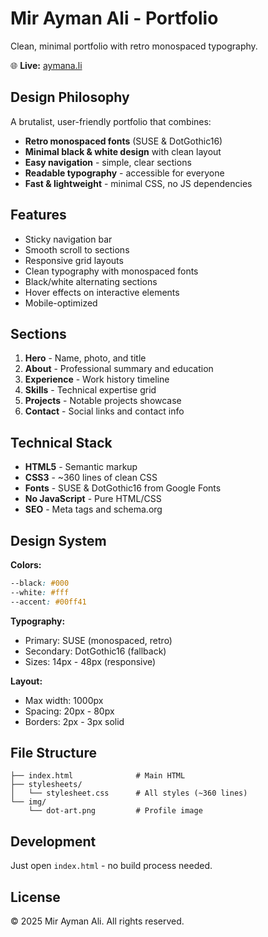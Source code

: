 # Mir Ayman Ali - Portfolio

Clean, minimal portfolio with retro monospaced typography.

🌐 **Live:** [aymana.li](https://aymana.li)

## Design Philosophy

A brutalist, user-friendly portfolio that combines:
- **Retro monospaced fonts** (SUSE & DotGothic16)
- **Minimal black & white design** with clean layout
- **Easy navigation** - simple, clear sections
- **Readable typography** - accessible for everyone
- **Fast & lightweight** - minimal CSS, no JS dependencies

## Features

- Sticky navigation bar
- Smooth scroll to sections
- Responsive grid layouts
- Clean typography with monospaced fonts
- Black/white alternating sections
- Hover effects on interactive elements
- Mobile-optimized

## Sections

1. **Hero** - Name, photo, and title
2. **About** - Professional summary and education
3. **Experience** - Work history timeline
4. **Skills** - Technical expertise grid
5. **Projects** - Notable projects showcase
6. **Contact** - Social links and contact info

## Technical Stack

- **HTML5** - Semantic markup
- **CSS3** - ~360 lines of clean CSS
- **Fonts** - SUSE & DotGothic16 from Google Fonts
- **No JavaScript** - Pure HTML/CSS
- **SEO** - Meta tags and schema.org

## Design System

**Colors:**
```css
--black: #000
--white: #fff
--accent: #00ff41
```

**Typography:**
- Primary: SUSE (monospaced, retro)
- Secondary: DotGothic16 (fallback)
- Sizes: 14px - 48px (responsive)

**Layout:**
- Max width: 1000px
- Spacing: 20px - 80px
- Borders: 2px - 3px solid

## File Structure

```
├── index.html              # Main HTML
├── stylesheets/
│   └── stylesheet.css      # All styles (~360 lines)
└── img/
    └── dot-art.png         # Profile image
```

## Development

Just open `index.html` - no build process needed.

## License

© 2025 Mir Ayman Ali. All rights reserved.
